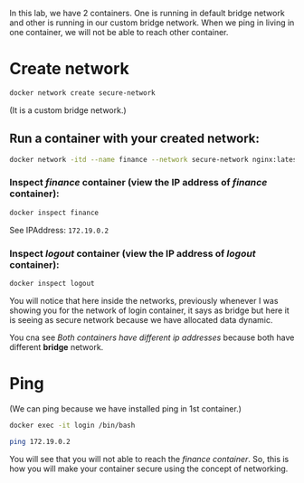 In this lab, we have 2 containers. One is running in default bridge network and other is running in our custom bridge network. When we ping in living in one container, we will not be able to reach other container.

# Create network 



```bash
docker network create secure-network 
```

(It is a custom bridge network.)


## Run a container **with your created network**:


```bash
docker network -itd --name finance --network secure-network nginx:latest
```

### Inspect *finance* container (view the IP address of *finance* container):

```bash
docker inspect finance 
```

See IPAddress: `172.19.0.2`




### Inspect *logout* container (view the IP address of *logout* container):


```bash
docker inspect logout
```



You will notice that here inside the networks, previously whenever I was showing you for the network of login container, it says as bridge but here it is seeing as secure network because we have allocated data dynamic.


You cna see *Both containers have different ip addresses* because both have different **bridge** network.



# Ping

(We can ping because we have installed ping in 1st container.)

```bash
docker exec -it login /bin/bash 
```

```bash
ping 172.19.0.2
```


You will see that you will not able to reach the *finance container*. So, this is how you will make your container secure using the concept of networking.
